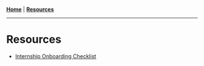 **[Home](../README.md)** | **[Resources](./README.md)**
___
# Resources

- [Internship Onboarding Checklist](intern_onboarding_checklist.md)
